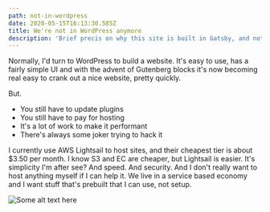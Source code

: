 ```yaml
---
path: not-in-wordpress
date: 2020-05-15T16:13:30.585Z
title: We're not in WordPress anymore
description: 'Brief precis on why this site is built in Gatsby, and not WordPress.'
---
```

Normally, I'd turn to WordPress to build a website. It's easy to use, has a fairly simple UI and with the advent of Gutenberg blocks it's now becoming real easy to crank out a nice website, pretty quickly.

But.

* You still have to update plugins
* You still have to pay for hosting
* It's a lot of work to make it performant
* There's always some joker trying to hack it

I currently use AWS Lightsail to host sites, and their cheapest tier is about $3.50 per month. I know S3 and EC are cheaper, but Lightsail is easier. It's simplicity I'm after see? And speed. And security. And I don't really want to host anything myself if I can help it. We live in a service based economy and I want stuff that's prebuilt that I can use, not setup.

![Some alt text here](/assets/image.png "Another title")
